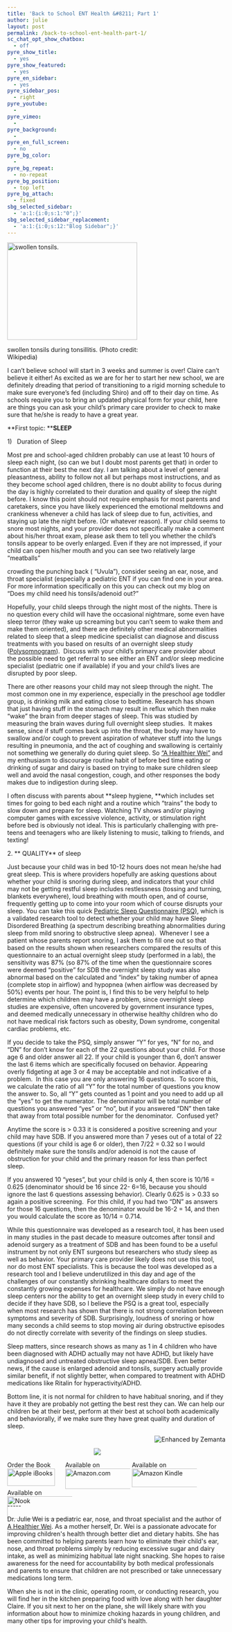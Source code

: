 ```yaml
---
title: 'Back to School ENT Health &#8211; Part 1'
author: julie
layout: post
permalink: /back-to-school-ent-health-part-1/
sc_chat_opt_show_chatbox:
  - off
pyre_show_title:
  - yes
pyre_show_featured:
  - yes
pyre_en_sidebar:
  - yes
pyre_sidebar_pos:
  - right
pyre_youtube:
  - 
pyre_vimeo:
  - 
pyre_background:
  - 
pyre_en_full_screen:
  - no
pyre_bg_color:
  - 
pyre_bg_repeat:
  - no-repeat
pyre_bg_position:
  - top left
pyre_bg_attach:
  - fixed
sbg_selected_sidebar:
  - 'a:1:{i:0;s:1:"0";}'
sbg_selected_sidebar_replacement:
  - 'a:1:{i:0;s:12:"Blog Sidebar";}'
---
```

<div style="width: 310px" class="wp-caption alignright">
  <a href="http://commons.wikipedia.org/wiki/File:Mono_tonsils.JPG" target="_blank"><img class="zemanta-img-inserted zemanta-img-configured" title="swollen tonsils." alt="swollen tonsils." src="/wp-content/uploads/2013/08/300px-Mono_tonsils.jpg" width="300" height="225" /></a>
  
  <p class="wp-caption-text">
    swollen tonsils during tonsillitis. (Photo credit: Wikipedia)
  </p>
</div>

I can’t believe school will start in 3 weeks and summer is over! Claire can’t believe it either! As excited as we are for her to start her new school, we are definitely dreading that period of transitioning to a rigid morning schedule to make sure everyone’s fed (including Shiro) and off to their day on time. As schools require you to bring an updated physical form for your child, here are things you can ask your child’s primary care provider to check to make sure that he/she is ready to have a great year.

**First topic: ****SLEEP**

1)   Duration of Sleep

Most pre and school-aged children probably can use at least 10 hours of sleep each night, (so can we but I doubt most parents get that) in order to function at their best the next day. I am talking about a level of general pleasantness, ability to follow not all but perhaps most instructions, and as they become school aged children, there is no doubt ability to focus during the day is highly correlated to their duration and quality of sleep the night before. I know this point should not require emphasis for most parents and caretakers, since you have likely experienced the emotional meltdowns and crankiness whenever a child has lack of sleep due to fun, activities, and staying up late the night before. (Or whatever reason). If your child seems to snore most nights, and your provider does not specifically make a comment about his/her throat exam, please ask them to tell you whether the child’s tonsils appear to be overly enlarged. Even if they are not impressed, if your child can open his/her mouth and you can see two relatively large “meatballs”

crowding the punching back ( “Uvula”), consider seeing an ear, nose, and throat specialist (especially a pediatric ENT if you can find one in your area.  For more information specifically on this you can check out my blog on “Does my child need his tonsils/adenoid out?”

Hopefully, your child sleeps through the night most of the nights. There is no question every child will have the occasional nightmare, some even have sleep terror (they wake up screaming but you can’t seem to wake them and make them oriented), and there are definitely other medical abnormalities related to sleep that a sleep medicine specialist can diagnose and discuss treatments with you based on results of an overnight sleep study ([Polysomnogram][1]).  Discuss with your child’s primary care provider about the possible need to get referral to see either an ENT and/or sleep medicine specialist (pediatric one if available) if you and your child’s lives are disrupted by poor sleep.

There are other reasons your child may not sleep through the night. The most common one in my experience, especially in the preschool age toddler group, is drinking milk and eating close to bedtime. Research has shown that just having stuff in the stomach may result in reflux which then make “wake” the brain from deeper stages of sleep. This was studied by measuring the brain waves during full overnight sleep studies.  It makes sense, since if stuff comes back up into the throat, the body may have to swallow and/or cough to prevent aspiration of whatever stuff into the lungs resulting in pneumonia, and the act of coughing and swallowing is certainly not something we generally do during quiet sleep. So [“A Healthier Wei”][2] and my enthusiasm to discourage routine habit of before bed time eating or drinking of sugar and dairy is based on trying to make sure children sleep well and avoid the nasal congestion, cough, and other responses the body makes due to indigestion during sleep.

I often discuss with parents about **sleep hygiene, **which includes set times for going to bed each night and a routine which “trains” the body to slow down and prepare for sleep. Watching TV shows and/or playing computer games with excessive violence, activity, or stimulation right before bed is obviously not ideal. This is particularly challenging with pre-teens and teenagers who are likely listening to music, talking to friends, and texting!

2. ** QUALITY** of sleep

Just because your child was in bed 10-12 hours does not mean he/she had great sleep. This is where providers hopefully are asking questions about whether your child is snoring during sleep, and indicators that your child may not be getting restful sleep includes restlessness (tossing and turning, blankets everywhere), loud breathing with mouth open, and of course, frequently getting up to come into your room which of course disrupts your sleep. You can take this quick [Pediatric Sleep Questionnaire (PSQ)][3], which is a validated research tool to detect whether your child may have Sleep Disordered Breathing (a spectrum describing breathing abnormalities during sleep from mild snoring to obstructive sleep apnea).  Whenever I see a patient whose parents report snoring, I ask them to fill one out so that based on the results shown when researchers compared the results of this questionnaire to an actual overnight sleep study (performed in a lab), the sensitivity was 87% (so 87% of the time when the questionnaire scores were deemed “positive” for SDB the overnight sleep study was also abnormal based on the calculated and “index” by taking number of apnea (complete stop in airflow) and hypopnea (when airflow was decreased by 50%) events per hour. The point is, I find this to be very helpful to help determine which children may have a problem, since overnight sleep studies are expensive, often uncovered by government insurance types, and deemed medically unnecessary in otherwise healthy children who do not have medical risk factors such as obesity, Down syndrome, congenital cardiac problems, etc.

If you decide to take the PSQ, simply answer “Y” for yes, “N” for no, and “DN” for don’t know for each of the 22 questions about your child. For those age 6 and older answer all 22. If your child is younger than 6, don’t answer the last 6 items which are specifically focused on behavior. Appearing overly fidgeting at age 3 or 4 may be acceptable and not indicative of a problem.  In this case you are only answering 16 questions.  To score this, we calculate the ratio of all “Y” for the total number of questions you know the answer to. So, all “Y” gets counted as 1 point and you need to add up all the “yes” to get the numerator. The denominator will be total number of questions you answered “yes” or “no”, but if you answered “DN” then take that away from total possible number for the denominator.  Confused yet?

Anytime the score is > 0.33 it is considered a positive screening and your child may have SDB. If you answered more than 7 yeses out of a total of 22 questions (if your child is age 6 or older), then 7/22 = 0.32 so I would definitely make sure the tonsils and/or adenoid is not the cause of obstruction for your child and the primary reason for less than perfect sleep.

If you answered 10 “yeses”, but your child is only 4, then score is 10/16 = 0.625 (denominator should be 16 since 22- 6=16, because you should ignore the last 6 questions assessing behavior). Clearly 0.625 is > 0.33 so again a positive screening.  For this child, if you had two “DN” as answers for those 16 questions, then the denominator would be 16-2 = 14, and then you would calculate the score as 10/14 = 0.714.

While this questionnaire was developed as a research tool, it has been used in many studies in the past decade to measure outcomes after tonsil and adenoid surgery as a treatment of SDB and has been found to be a useful instrument by not only ENT surgeons but researchers who study sleep as well as behavior. Your primary care provider likely does not use this tool, nor do most ENT specialists. This is because the tool was developed as a research tool and I believe underutilized in this day and age of the challenges of our constantly shrinking healthcare dollars to meet the constantly growing expenses for healthcare. We simply do not have enough sleep centers nor the ability to get an overnight sleep study in every child to decide if they have SDB, so I believe the PSQ is a great tool, especially when most research has shown that there is not strong correlation between symptoms and severity of SDB. Surprisingly, loudness of snoring or how many seconds a child seems to stop moving air during obstructive episodes do not directly correlate with severity of the findings on sleep studies.

Sleep matters, since research shows as many as 1 in 4 children who have been diagnosed with ADHD actually may not have ADHD, but likely have undiagnosed and untreated obstructive sleep apnea/SDB. Even better news, if the cause is enlarged adenoid and tonsils, surgery actually provide similar benefit, if not slightly better, when compared to treatment with ADHD medications like Ritalin for hyperactivity/ADHD.

Bottom line, it is not normal for children to have habitual snoring, and if they have it they are probably not getting the best rest they can. We can help our children be at their best, perform at their best at school both academically and behaviorally, if we make sure they have great quality and duration of sleep.

<div class="zemanta-pixie" style="margin-top: 10px; height: 15px;">
  <a class="zemanta-pixie-a" title="Enhanced by Zemanta" href="http://www.zemanta.com/?px"><img class="zemanta-pixie-img" style="border: none; float: right;" alt="Enhanced by Zemanta" src="http://img.zemanta.com/zemified_e.png?x-id=86c117a8-00e6-4524-bf38-e971d7d61ae5" /></a>
</div>

<span style="width:105px;display:table;margin:0 auto;"><a href="the-book/"><img src="/wp-content/uploads/2014/04/AHealthierWei_cover_150.png" /></a></span>

<p style="height:80px">
  <span style="width:130px;display:inline-block;vertical-align:top;"> Order the Book <a href="https://itunes.apple.com/us/book/a-healthier-wei/id806784060?ls=1&mt=11#" target="_blank" > <img class="size-full wp-image-944" alt="Apple iBooks" title="Apple iBooks" src="/wp-content/uploads/2014/02/Download_on_iBooks_Badge_US-UK_110x40_090513.png" width="110" height="40" /></a> </span> <span style="width:150px;display:inline-block;vertical-align:top;">Available on <a href="http://amzn.to/1fSNqeb" target="_blank" > <img class="size-full wp-image-945" alt="Amazon.com" title="Amazon.com" src="/wp-content/uploads/2014/02/amazon_com_logo_160.jpg" width="160" height="47" /> </a> </span> <span  style="width:150px;display:inline-block;vertical-align:top;">Available on <a href="http://amzn.to/1eHEfNl" target="_blank" > <img class="size-full wp-image-946" alt="Amazon Kindle" title="Amazon Kindle" src="/wp-content/uploads/2014/02/kindle_logo_160.jpg" width="160" height="43" /> </a> </span> <span style="width:150px;display:inline-block;vertical-align:top;">Available on <a href="http://www.barnesandnoble.com/w/a-healthier-wei-julie-wei/1118260302?ean=2940148244592&itm=1&usri=2940148244592" target="_blank" > <img class="size-full wp-image-947" alt="Nook" title="Nook" src="/wp-content/uploads/2014/02/nook_logo_160.png" width="160" height="52" /></a> </span>
</p>

\-----

Dr. Julie Wei is a pediatric ear, nose, and throat specialist and the author of [A Healthier Wei][4]. As a mother herself, Dr. Wei is a passionate advocate for improving children's health through better diet and dietary habits. She has been committed to helping parents learn how to eliminate their child's ear, nose, and throat problems simply by reducing excessive sugar and dairy intake, as well as minimizing habitual late night snacking. She hopes to raise awareness for the need for accountability by both medical professionals and parents to ensure that children are not prescribed or take unnecessary medications long term. 

When she is not in the clinic, operating room, or conducting research, you will find her in the kitchen preparing food with love along with her daughter Claire. If you sit next to her on the plane, she will likely share with you information about how to minimize choking hazards in young children, and many other tips for improving your child's health.

 [1]: http://www.webmd.com/sleep-disorders/guide/polysomnogram
 [2]: http://www.ahealthierwei.com
 [3]: wp-content/uploads/2013/07/PSQ22subscale.pdf
 [4]: the-book